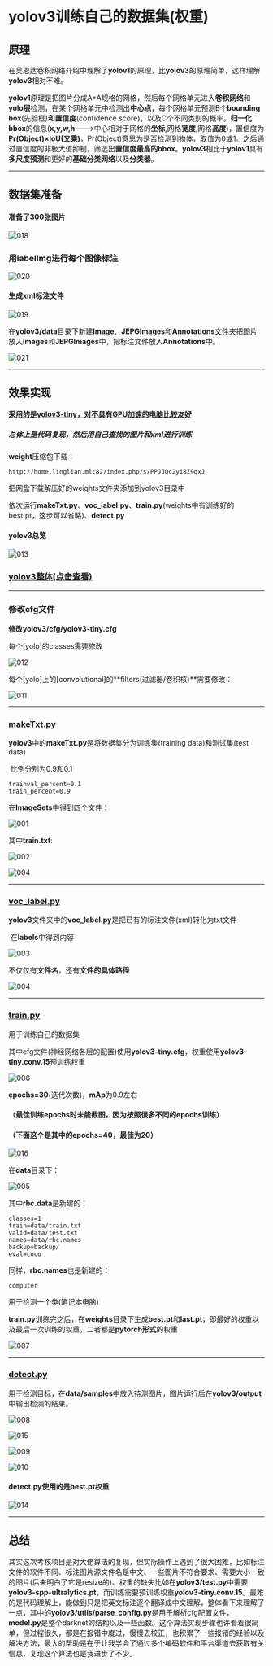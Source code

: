 # yolov3训练自己的数据集(权重)

## 原理

在吴恩达卷积网络介绍中理解了**yolov1**的原理，比**yolov3**的原理简单，这样理解**yolov3**相对不难。

**yolov1**原理是把图片分成A*A规格的网格，然后每个网格单元进入**卷积网络**和**yolo层**检测，在某个网格单元中检测出**中心点**，每个网格单元预测B个**bounding box**(先验框)**和置信度**(confidence score)，以及C个不同类别的概率。**归一化bbox**的信息(**x,y,w,h**--->中心相对于网格的**坐标**,网格**宽度**,网格**高度**)，置信度为**Pr(Object)×IoU(叉乘)**，Pr(Object)意思为是否检测到物体，取值为0或1。之后通过置信度的非极大值抑制，筛选出**置信度最高的bbox**。**yolov3**相比于**yolov1**具有**多尺度预测**和更好的**基础分类网络**以及**分类器**。



------

## 数据集准备

#### 准备了300张图片

![018](https://github.com/010404/yolov3/blob/master/picture/018.png)



### 用**labelImg**进行每个图像标注

![020](https://github.com/010404/yolov3/blob/master/picture/020.png)



#### 生成xml标注文件

![019](https://github.com/010404/yolov3/blob/master/picture/019.png)

在**yolov3/data**目录下新建**Image**、**JEPGImages**和**Annotations**<u>文件夹</u>把图片放入**Images**和**JEPGImages**中，把标注文件放入**Annotations**中。

![021](https://github.com/010404/yolov3/blob/master/picture/021.png)



------



## 效果实现

<u>**采用的是yolov3-tiny，对不具有GPU加速的电脑比较友好**</u>

##### 总体上是代码复现，然后用自己查找的图片和xml进行训练

**weight**压缩包下载：

```
http://home.linglian.ml:82/index.php/s/PPJJQc2yi8Z9qxJ
```

把网盘下载解压好的weights文件夹添加到yolov3目录中

依次运行**makeTxt.py**、**voc_label.py**、**train.py**(weights中有训练好的best.pt，这步可以省略)、**detect.py**



#### **yolov3总览**

![013](https://github.com/010404/yolov3/blob/master/picture/013.png)



### [yolov3整体(点击查看)](https://github.com/010404/yolov3/tree/master/%E4%BB%A3%E7%A0%81%E6%A8%A1%E5%9E%8B)

------



### 修改cfg文件

**修改yolov3/cfg/yolov3-tiny.cfg**

每个[yolo]的classes需要修改

![012](https://github.com/010404/yolov3/blob/master/picture/012.png)



每个[yolo]上的[convolutional]的**filters(过滤器/卷积核)**需要修改：

![011](https://github.com/010404/yolov3/blob/master/picture/011.png)

------



### [makeTxt.py](https://github.com/010404/yolov3/blob/master/makeTxt.py)

**yolov3**中的**makeTxt.py**是将数据集分为训练集(training data)和测试集(test data)

​		比例分别为0.9和0.1

```
trainval_percent=0.1
train_percent=0.9
```



在**ImageSets**中得到四个文件：

![001](https://github.com/010404/yolov3/blob/master/picture/001.png)



其中**train.txt**:

![002](https://github.com/010404/yolov3/blob/master/picture/002.png)

![004](https://github.com/010404/yolov3/blob/master/picture/004.png)

------



### [voc_label.py](https://github.com/010404/yolov3/blob/master/voc_label.py)

**yolov3**文件夹中的**voc_label.py**是把已有的标注文件(xml)转化为txt文件

​	在**labels**中得到内容

![003](https://github.com/010404/yolov3/blob/master/picture/003.png)



不仅仅有**文件名**，还有**文件的具体路径**

![004](https://github.com/010404/yolov3/blob/master/picture/004.png)



------





### [train.py](https://github.com/010404/yolov3/blob/master/train.py)

用于训练自己的数据集

其中cfg文件(神经网络各层的配置)使用**yolov3-tiny.cfg**，权重使用**yolov3-tiny.conv.15**预训练权重

![006](https://github.com/010404/yolov3/blob/master/picture/006.png)

**epochs=30**(迭代次数)，**mAp**为0.9左右

#### （最佳训练epochs时未能截图，因为按照很多不同的epochs训练）

#### **（下面这个是其中的epochs=40，最佳为20）**

![016](https://github.com/010404/yolov3/blob/master/picture/016.png)



在**data**目录下：

![005](https://github.com/010404/yolov3/blob/master/picture/005.png)

其中**rbc.data**是新建的：

```
classes=1
train=data/train.txt
valid=data/test.txt
names=data/rbc.names
backup=backup/
eval=coco
```

同样，**rbc.names**也是新建的：

```
computer
```

用于检测一个类(笔记本电脑)



**train.py**训练完之后，在**weights**目录下生成**best.pt**和**last.pt**，即最好的权重以及最后一次训练的权重，二者都是**pytorch形式**的权重

![007](https://github.com/010404/yolov3/blob/master/picture/007.png)

------



### [detect.py](https://github.com/010404/yolov3/blob/master/detect.py)

用于检测目标，在**data/samples**中放入待测图片，图片运行后在**yolov3/output**中输出检测的结果。

![008](https://github.com/010404/yolov3/blob/master/picture/008.png)



![015](https://github.com/010404/yolov3/blob/master/picture/017.png)



![009](https://github.com/010404/yolov3/blob/master/picture/009.png)



![010](https://github.com/010404/yolov3/blob/master/picture/010.png)



#### **detect.py**使用的是**best.pt**权重

![014](https://github.com/010404/yolov3/blob/master/picture/014.png)

------



## 总结

其实这次考核项目是对大佬算法的复现，但实际操作上遇到了很大困难，比如标注文件的软件不同、标注图片源文件名是中文、一些图片不符合要求、需要大小一致的图片(后来明白了它是resize的)、权重的缺失比如在**yolov3/test.py**中需要**yolov3-spp-ultralytics.pt**，而训练需要预训练权重**yolov3-tiny.conv.15**。最难的是代码理解上，能做到只是把英文标注逐个翻译成中文理解，整体看下来理解了一点，其中的**yolov3/utils/parse_config.py**是用于解析cfg配置文件，**model.py**是整个darknet的结构以及一些函数。这个算法实现步骤也许看着很简单，但过程很久，都是在报错中度过，慢慢去校正，也积累了一些报错的经验以及解决方法，最大的帮助是在于让我学会了通过多个编码软件和平台渠道去获取有关信息，复现这个算法也是我进步了不少。

